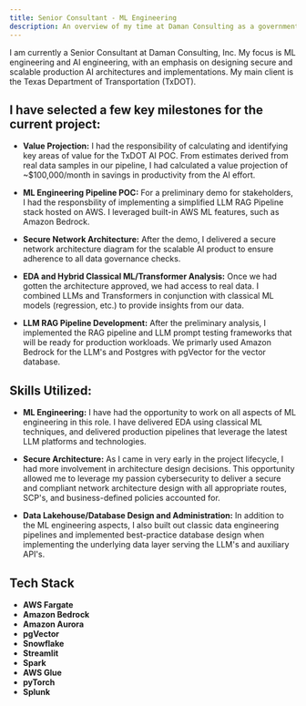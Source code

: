 ```yaml
---
title: Senior Consultant - ML Engineering
description: An overview of my time at Daman Consulting as a government ML engineering contractor for TxDOT.
---
```

I am currently a Senior Consultant at Daman Consulting, Inc. My focus is ML engineering and AI engineering, with an emphasis on designing secure and scalable production AI architectures and implementations. My main client is the Texas Department of Transportation (TxDOT).


## I have selected a few key milestones for the current project:

- **Value Projection:** I had the responsibility of calculating and identifying key areas of value for the TxDOT AI POC. From estimates derived from real data samples in our pipeline, I had calculated a value projection of ~$100,000/month in savings in productivity from the AI effort.

- **ML Engineering Pipeline POC:** For a preliminary demo for stakeholders, I had the responsbility of implementing a simplified LLM RAG Pipeline stack hosted on AWS. I leveraged built-in AWS ML features, such as Amazon Bedrock.

- **Secure Network Architecture:** After the demo, I delivered a secure network architecture diagram for the scalable AI product to ensure adherence to all data governance checks.

- **EDA and Hybrid Classical ML/Transformer Analysis:** Once we had gotten the architecture approved, we had access to real data. I combined LLMs and Transformers in conjunction with classical ML models (regression, etc.) to provide insights from our data.

- **LLM RAG Pipeline Development:** After the preliminary analysis, I implemented the RAG pipeline and LLM prompt testing frameworks that will be ready for production workloads. We primarly used Amazon Bedrock for the LLM's and Postgres with pgVector for the vector database.

## Skills Utilized:

- **ML Engineering:** I have had the opportunity to work on all aspects of ML engineering in this role. I have delivered EDA using classical ML techniques, and delivered production pipelines that leverage the latest LLM platforms and technologies.

- **Secure Architecture:** As I came in very early in the project lifecycle, I had more involvement in architecture design decisions. This opportunity allowed me to leverage my passion cybersecurity to deliver a secure and compliant network architecture design with all appropriate routes, SCP's, and business-defined policies accounted for.

- **Data Lakehouse/Database Design and Administration:** In addition to the ML engineering aspects, I also built out classic data engineering pipelines and implemented best-practice database design when implementing the underlying data layer serving the LLM's and auxiliary API's.

## Tech Stack

- **AWS Fargate**
- **Amazon Bedrock**
- **Amazon Aurora**
- **pgVector**
- **Snowflake**
- **Streamlit**
- **Spark**
- **AWS Glue**
- **pyTorch**
- **Splunk**
